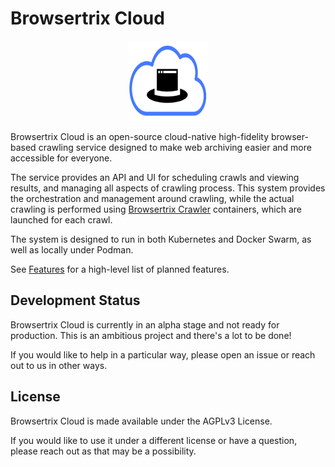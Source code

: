 # Browsertrix Cloud

<p align="center"><img src="/frontend/assets/btrix-cloud.svg" width="128" height="128"></p>

Browsertrix Cloud is an open-source cloud-native high-fidelity browser-based crawling service designed
to make web archiving easier and more accessible for everyone.

The service provides an API and UI for scheduling crawls and viewing results,
and managing all aspects of crawling process. This system provides the orchestration and management around crawling,
while the actual crawling is performed using
[Browsertrix Crawler](https://github.com/webrecorder/browsertrix-crawler) containers, which are launched for each crawl.

The system is designed to run in both Kubernetes and Docker Swarm, as well as locally under Podman.

See [Features](https://browsertrix.cloud/features) for a high-level list of planned features.

## Development Status

Browsertrix Cloud is currently in an alpha stage and not ready for production. This is an ambitious project and there's a lot to be done!

If you would like to help in a particular way, please open an issue or reach out to us in other ways.

## License

Browsertrix Cloud is made available under the AGPLv3 License.

If you would like to use it under a different license or have a question, please reach out as that may be a possibility.